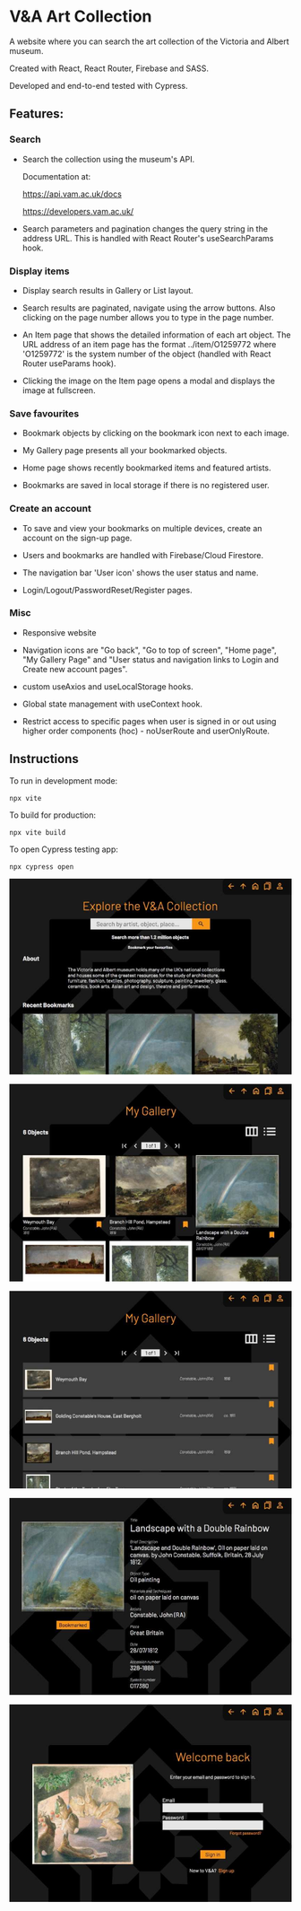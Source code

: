 # V&A Art Collection

A website where you can search the art collection of the Victoria and Albert museum.

Created with React, React Router, Firebase and SASS.

Developed and end-to-end tested with Cypress.

## Features:

### Search

- Search the collection using the
  museum's API.

  Documentation at:

  https://api.vam.ac.uk/docs

  https://developers.vam.ac.uk/

- Search parameters and pagination changes the query string in the address URL. This is handled with React Router's useSearchParams hook.

### Display items

- Display search results in Gallery or List layout.

- Search results are paginated, navigate using the arrow buttons. Also clicking on the page number allows you to type in the page number.

- An Item page that shows the detailed information of each art object. The URL address of an item page has the format ../item/O1259772 where 'O1259772' is the system number of the object (handled with React Router useParams hook).

- Clicking the image on the Item page opens a modal and displays the image at fullscreen.

### Save favourites

- Bookmark objects by clicking on the bookmark icon next to each image.

- My Gallery page presents all your bookmarked objects.

- Home page shows recently bookmarked items and featured artists.

- Bookmarks are saved in local storage if there is no registered user.

### Create an account

- To save and view your bookmarks on multiple devices, create an account on the sign-up page.

- Users and bookmarks are handled with Firebase/Cloud Firestore.

- The navigation bar 'User icon' shows the user status and name.

- Login/Logout/PasswordReset/Register pages.

### Misc

- Responsive website

- Navigation icons are "Go back", "Go to top of screen", "Home page", "My Gallery Page" and "User status and navigation links to Login and Create new account pages".

- custom useAxios and useLocalStorage hooks.

- Global state management with useContext hook.

- Restrict access to specific pages when user is signed in or out using higher order components (hoc) - noUserRoute and userOnlyRoute.

## Instructions

To run in development mode:

```
npx vite
```

To build for production:

```
npx vite build
```

To open Cypress testing app:

```
npx cypress open
```

![](./screenshots/va_01_s.jpeg)

![](./screenshots/va_02_s.jpeg)

![](./screenshots/va_03_s.jpeg)

![](./screenshots/va_05_s.jpeg)

![](./screenshots/va_04_s.jpeg)
